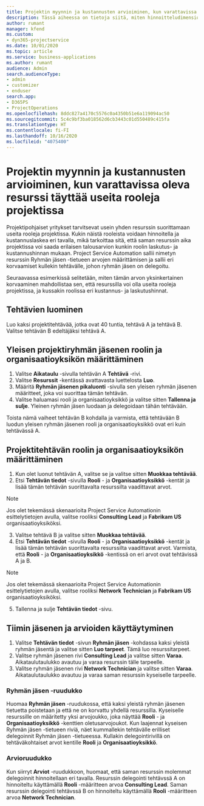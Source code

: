 ```yaml
---
title: Projektin myynnin ja kustannusten arvioiminen, kun varattavissa oleva resurssi täyttää useita rooleja projektissa
description: Tässä aiheessa on tietoja siitä, miten hinnoitteludimensioita voidaan käyttää sellaisen resurssin hinnoittelun ja kustannuslaskennan tukemiseen, joka täyttää useita rooleja projektissa.
author: rumant
manager: kfend
ms.custom:
- dyn365-projectservice
ms.date: 10/01/2020
ms.topic: article
ms.service: business-applications
ms.author: rumant
audience: Admin
search.audienceType:
- admin
- customizer
- enduser
search.app:
- D365PS
- ProjectOperations
ms.openlocfilehash: 8ddc827a4170c5576c0a4350b51e6a119094ac50
ms.sourcegitcommit: 5c4c9bf3ba018562d6cb3443c01d550489c415fa
ms.translationtype: HT
ms.contentlocale: fi-FI
ms.lasthandoff: 10/16/2020
ms.locfileid: "4075400"
---
```

# <a name="estimate-project-sales-and-costs-when-a-bookable-resource-fills-mulitple-roles-on-a-project"></a>Projektin myynnin ja kustannusten arvioiminen, kun varattavissa oleva resurssi täyttää useita rooleja projektissa 

Projektipohjaiset yritykset tarvitsevat usein yhden resurssin suorittamaan useita rooleja projektissa. Kukin näistä rooleista voidaan hinnoitella ja kustannuslaskea eri tavalla, mikä tarkoittaa sitä, että saman resurssin aika projektissa voi saada erilaisen talousarvion kunkin roolin laskutus- ja kustannushinnan mukaan. Project Service Automation sallii nimetyn resurssin Ryhmän jäsen -tietueen arvojen määrittämisen ja sallii eri korvaamiset kullekin tehtävälle, johon ryhmän jäsen on delegoitu.

Seuraavassa esimerkissä selitetään, miten tämän arvon yksinkertainen korvaaminen mahdollistaa sen, että resurssilla voi olla useita rooleja projektissa, ja kussakin roolissa eri kustannus- ja laskutushinnat.

## <a name="create-tasks"></a>Tehtävien luominen
Luo kaksi projektitehtävää, jotka ovat 40 tuntia, tehtävä A ja tehtävä B. Valitse tehtävän B edeltäjäksi tehtävä A.

## <a name="set-up-role-and-organization-unit-for-a-generic-project-team-member"></a>Yleisen projektiryhmän jäsenen roolin ja organisaatioyksikön määrittäminen

1. Valitse **Aikataulu** -sivulla tehtävän A **Tehtävä** -rivi. 
2. Valitse **Resurssit** -kentässä avattavasta luettelosta **Luo**.
3. Määritä **Ryhmän jäsenen pikaluonti** -sivulla sen yleisen ryhmän jäsenen määritteet, joka voi suorittaa tämän tehtävän.
4. Valitse haluamasi rooli ja organisaatioyksikkö ja valitse sitten **Tallenna ja sulje**. Yleinen ryhmän jäsen luodaan ja delegoidaan tähän tehtävään. 

Toista nämä vaiheet tehtävän B kohdalla ja varmista, että tehtävään B luodun yleisen ryhmän jäsenen rooli ja organisaatioyksikkö ovat eri kuin tehtävässä A. 

## <a name="set-up-role-and-organization-unit-for-a-project-task"></a>Projektitehtävän roolin ja organisaatioyksikön määrittäminen

1. Kun olet luonut tehtävän A, valitse se ja valitse sitten **Muokkaa tehtävää**.
2. Etsi **Tehtävän tiedot** -sivulla **Rooli** - ja **Organisaatioyksikkö** -kentät ja lisää tämän tehtävän suorittavalta resurssilta vaadittavat arvot. 

  > [!NOTE]
  > Jos olet tekemässä skenaarioita Project Service Automationin esittelytietojen avulla, valitse rooliksi **Consulting Lead** ja **Fabrikam US** organisaatioyksiköksi.

3. Valitse tehtävä B ja valitse sitten **Muokkaa tehtävää**.
4. Etsi **Tehtävän tiedot** -sivulla **Rooli** - ja **Organisaatioyksikkö** -kentät ja lisää tämän tehtävän suorittavalta resurssilta vaadittavat arvot. Varmista, että **Rooli** - ja **Organisaatioyksikkö** -kentissä on eri arvot ovat tehtävissä A ja B. 

  > [!NOTE]
  > Jos olet tekemässä skenaarioita Project Service Automationin esittelytietojen avulla, valitse rooliksi **Network Technician** ja **Fabrikam US** organisaatioyksiköksi.

5. Tallenna ja sulje **Tehtävän tiedot** -sivu. 

## <a name="team-member-and-estimates-behaviour"></a>Tiimin jäsenen ja arvioiden käyttäytyminen 

1. Valitse **Tehtävän tiedot** -sivun **Ryhmän jäsen** -kohdassa kaksi yleistä ryhmän jäsentä ja valitse sitten **Luo tarpeet**. Tämä luo resurssitarpeet. 
2. Valitse ryhmän jäsenen rivi **Consulting Lead** ja valitse sitten **Varaa**. Aikataulutaulukko avautuu ja varaa resurssin tälle tarpeelle.
3. Valitse ryhmän jäsenen rivi **Network Technician** ja valitse sitten **Varaa**. Aikataulutaulukko avautuu ja varaa saman resurssin kyseiselle tarpeelle.

### <a name="team-member-grid"></a>Ryhmän jäsen -ruudukko 
Huomaa **Ryhmän jäsen** -ruudukossa, että kaksi yleistä ryhmän jäsenen tietuetta poistetaan ja että ne on korvattu yhdellä resurssilla. Kyseiselle resurssille on määritetty yksi arvojoukko, joka näyttää **Rooli** - ja **Organisaatioyksikkö** -kenttien oletusarvojoukot.
Kun laajennat kyseisen Ryhmän jäsen -tietueen riviä, näet kummallekin tehtävälle erilliset delegoinnit Ryhmän jäsen -tietueessa. Kullakin delegointirivillä on tehtäväkohtaiset arvot kentille **Rooli** ja **Organisaatioyksikkö**. 

### <a name="estimates-grid"></a>Arvioruudukko 
Kun siirryt **Arviot** -ruudukkoon, huomaat, että saman resurssin molemmat delegoinnit hinnoitellaan eri tavalla.
Resurssin delegointi tehtävssä A on hinnoiteltu käyttämällä **Rooli** -määritteen arvoa **Consulting Lead**. Saman resurssin delegointi tehtävssä B on hinnoiteltu käyttämällä **Rooli** -määritteen arvoa **Network Technician**.





